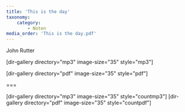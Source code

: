 ```yaml
---
title: 'This is the day'
taxonomy:
    category:
        - Noten
media_order: 'This is the day.pdf'
---
```


John Rutter

[dir-gallery directory="mp3" image-size="35" style="mp3"]

[dir-gallery directory="pdf" image-size="35" style="pdf"]

===

[dir-gallery directory="mp3" image-size="35" style="countmp3"]
[dir-gallery directory="pdf" image-size="35" style="countpdf"]